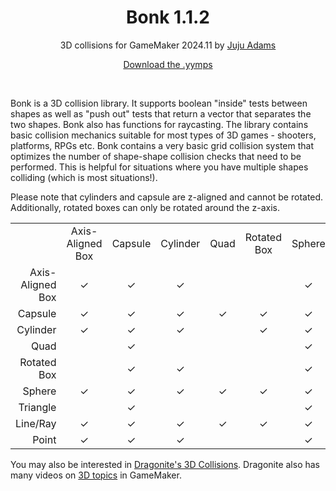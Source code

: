 <h1 align="center">Bonk 1.1.2</h1>

<p align="center">3D collisions for GameMaker 2024.11 by <a href="https://www.jujuadams.com/" target="_blank">Juju Adams</a></p>

<p align="center"><a href="https://github.com/JujuAdams/bonk/releases/">Download the .yymps</a></p>

&nbsp;

Bonk is a 3D collision library. It supports boolean "inside" tests between shapes as well as "push out" tests that return a vector that separates the two shapes. Bonk also has functions for raycasting. The library contains basic collision mechanics suitable for most types of 3D games - shooters, platforms, RPGs etc.  Bonk contains a very basic grid collision system that optimizes the number of shape-shape collision checks that need to be performed. This is helpful for situations where you have multiple shapes colliding (which is most situations!).

Please note that cylinders and capsule are z-aligned and cannot be rotated. Additionally, rotated boxes can only be rotated around the z-axis.

<table>
    <tr>
        <td align="center"></td>
        <td align="center">Axis-Aligned Box</td>
        <td align="center">Capsule</td>
        <td align="center">Cylinder</td>
        <td align="center">Quad</td>
        <td align="center">Rotated Box</td>
        <td align="center">Sphere</td>
        <td align="center">Triangle</td>
        <td align="center">Line/Ray</td>
        <td align="center">Point</td>
    </tr>
    <tr>
        <td align="right">Axis-Aligned Box</td>
        <td align="center">✓</td>
        <td align="center">✓</td>
        <td align="center">✓</td>
        <td align="center"></td>
        <td align="center"></td>
        <td align="center">✓</td>
        <td align="center"></td>
        <td align="center">✓</td>
        <td align="center">✓</td>
    </tr>
    <tr>
        <td align="right">Capsule</td>
        <td align="center">✓</td>
        <td align="center">✓</td>
        <td align="center">✓</td>
        <td align="center">✓</td>
        <td align="center">✓</td>
        <td align="center">✓</td>
        <td align="center">✓</td>
        <td align="center">✓</td>
        <td align="center">✓</td>
    </tr>
    <tr>
        <td align="right">Cylinder</td>
        <td align="center">✓</td>
        <td align="center">✓</td>
        <td align="center">✓</td>
        <td align="center"></td>
        <td align="center">✓</td>
        <td align="center">✓</td> 
        <td align="center"></td>
        <td align="center">✓</td>
        <td align="center">✓</td>
    </tr>
    <tr>
        <td align="right">Quad</td>
        <td align="center"></td>
        <td align="center">✓</td>
        <td align="center"></td>
        <td align="center"></td>
        <td align="center"></td>
        <td align="center">✓</td>
        <td align="center"></td>
        <td align="center">✓</td>
        <td align="center"></td>
    </tr>
    <tr>
        <td align="right">Rotated Box</td>
        <td align="center"></td>
        <td align="center">✓</td>
        <td align="center">✓</td>
        <td align="center"></td>
        <td align="center"></td>
        <td align="center">✓</td>
        <td align="center"></td>
        <td align="center">✓</td>
        <td align="center"></td>
    </tr>
    <tr>
        <td align="right">Sphere</td>
        <td align="center">✓</td>
        <td align="center">✓</td>
        <td align="center">✓</td>
        <td align="center">✓</td>
        <td align="center">✓</td>
        <td align="center">✓</td>
        <td align="center">✓</td>
        <td align="center">✓</td>
        <td align="center">✓</td>
    </tr>
    <tr>
        <td align="right">Triangle</td>
        <td align="center"></td>
        <td align="center">✓</td>
        <td align="center"></td>
        <td align="center"></td>
        <td align="center"></td>
        <td align="center">✓</td>
        <td align="center"></td>
        <td align="center">✓</td>
        <td align="center"></td>
    </tr>
    <tr>
        <td align="right">Line/Ray</td>
        <td align="center">✓</td>
        <td align="center">✓</td>
        <td align="center">✓</td>
        <td align="center">✓</td>
        <td align="center">✓</td>
        <td align="center">✓</td>
        <td align="center">✓</td>
        <td align="center"></td>
        <td align="center"></td>
    </tr>
    <tr>
        <td align="right">Point</td>
        <td align="center">✓</td>
        <td align="center">✓</td>
        <td align="center">✓</td>
        <td align="center"></td>
        <td align="center"></td>
        <td align="center">✓</td>
        <td align="center"></td>
        <td align="center"></td>
        <td align="center"></td>
    </tr>
</table>

You may also be interested in [Dragonite's 3D Collisions](https://dragonite.itch.io/collisions). Dragonite also has many videos on [3D topics](https://youtube.com/@DragoniteSpam?feature=shared) in GameMaker.
